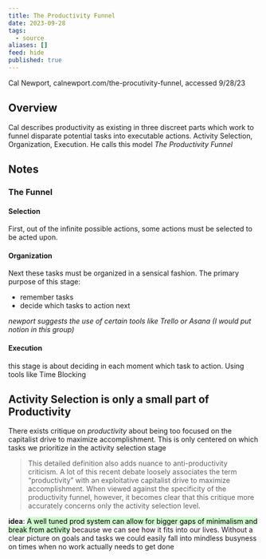 ```yaml
---
title: The Productivity Funnel
date: 2023-09-28
tags:
  - source
aliases: []
feed: hide
published: true
---
```

Cal Newport, calnewport.com/the-procutivity-funnel, accessed 9/28/23
## Overview
Cal describes productivity as existing in three discreet parts which work to funnel disparate potential tasks into executable actions. Activity Selection, Organization, Execution. He calls this model _The Productivity Funnel_
## Notes

### The Funnel

#### Selection
First, out of the infinite possible actions, some actions must be selected to be acted upon. 

#### Organization
Next these tasks must be organized in a sensical fashion. The primary purpose of this stage:
- remember tasks 
- decide which tasks to action next

_newport suggests the use of certain tools like Trello or Asana (I would put notion in this group)_
#### Execution
this stage is about deciding in each moment which task to action. Using tools like Time Blocking

## Activity Selection is only a small part of Productivity

There exists critique on _productivity_ about being too focused on the capitalist drive to maximize accomplishment. This is only centered on which tasks we prioritize in the activity selection stage

>This detailed definition also adds nuance to anti-productivity criticism. A lot of this recent debate loosely associates the term “productivity” with an exploitative capitalist drive to maximize accomplishment. When viewed against the specificity of the productivity funnel, however, it becomes clear that this critique more accurately concerns only the activity selection level.

__idea__: <mark style="background: #BBFABBA6;">A well tuned prod system can allow for bigger gaps of minimalism and break from activity</mark> because we can see how it fits into our lives. Without a clear picture on goals and tasks we could easily fall into mindless busyness on times when no work actually needs to get done